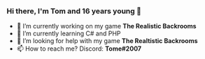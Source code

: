 ### Hi there, I'm Tom and 16 years young 👋


- 🔭 I’m currently working on my game **The Realistic Backrooms**
- 🌱 I’m currently learning C# and PHP
- 🤔 I’m looking for help with my game **The Realtistic Backrooms**
- 📫 How to reach me? Discord: **Tome#2007**
